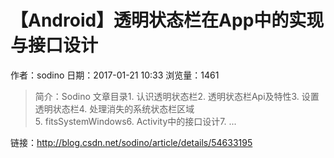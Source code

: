# 【Android】透明状态栏在App中的实现与接口设计
作者：sodino
日期：2017-01-21 10:33
浏览量：1461
> 简介：Sodino 文章目录1. 认识透明状态栏2. 透明状态栏Api及特性3. 设置透明状态栏4. 处理消失的系统状态栏区域5. fitsSystemWindows6. Activity中的接口设计7. ...

 链接：http://blog.csdn.net/sodino/article/details/54633195
